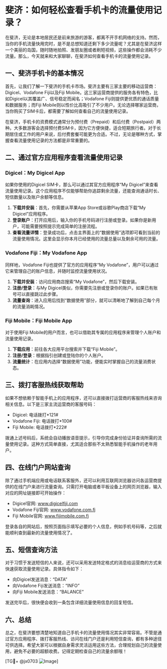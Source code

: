 # 斐济：如何轻松查看手机卡的流量使用记录？

在斐济，无论是本地居民还是前来旅游的游客，都离不开手机网络的支持。然而，当你的手机流量快用完时，是不是总想知道还剩下多少流量呢？尤其是在斐济这样一个美丽的岛国，随时随地拍照、发朋友圈或者刷短视频，这些操作都会消耗不少流量。那么，今天就来和大家聊聊，在斐济如何查看手机卡的流量使用记录。

## 一、斐济手机卡的基本情况

首先，让我们了解一下斐济的手机卡市场。斐济主要有三家主要的移动运营商：Digicel、Vodafone Fiji以及Fiji Mobile。这三家运营商提供的服务各有特色，比如Digicel以其覆盖广、信号稳定而闻名；Vodafone Fiji则提供更优质的通话质量和数据服务；而Fiji Mobile则以性价比高吸引了不少用户。无论选择哪家运营商，当你购买了SIM卡后，都需要了解如何查看自己的流量使用记录。

在斐济，手机卡的资费模式通常分为预付费（Prepaid）和后付费（Postpaid）两种。大多数游客会选择预付费SIM卡，因为它方便快捷，适合短期旅行者。对于长期居住或工作的用户来说，后付费套餐可能更为合适。不过，无论是哪种方式，掌握查看流量使用记录的方法都是非常重要的。

## 二、通过官方应用程序查看流量使用记录

### Digicel：My Digicel App
如果你使用的Digicel SIM卡，那么可以通过其官方应用程序“My Digicel”来查看流量使用记录。这个应用程序不仅能够帮助你追踪剩余流量，还能查询通话时长、短信数量以及账户余额等信息。

1. **下载并安装**：首先，你需要从苹果App Store或谷歌Play商店下载“My Digicel”应用程序。
2. **登录账户**：打开应用后，输入你的手机号码进行注册或登录。如果你是新用户，可能需要按照提示完成简单的注册流程。
3. **查看流量详情**：登录成功后，点击主界面上的“数据使用”选项即可看到当前的流量使用情况。这里会显示你本月已经使用的流量总量以及剩余可用的流量。

### Vodafone Fiji：My Vodafone App
同样地，Vodafone Fiji也提供了官方的应用程序“My Vodafone”，用户可以通过它来管理自己的账户信息，并随时监控流量使用状况。

1. **下载并安装**：访问应用商店搜索“My Vodafone”，然后下载安装。
2. **注册/登录**：与My Digicel类似，你需要先注册或登录你的账户。如果已有账号可以直接跳过此步骤。
3. **流量查询**：进入应用后找到“数据使用”部分，就可以清晰地了解到自己每个月的流量消耗情况。

### Fiji Mobile：Fiji Mobile App
对于使用Fiji Mobile的用户而言，也可以借助其专属的应用程序来管理个人账户和流量使用记录。

1. **下载应用**：前往各大应用平台搜索并下载“Fiji Mobile”。
2. **注册/登录**：根据指引创建或登陆你的个人账户。
3. **流量统计**：在应用内选择“数据使用”功能，便能实时掌握自己的流量消费状态。

## 三、拨打客服热线获取帮助

如果不想依赖于智能手机上的应用程序，还可以直接拨打运营商的客服热线来咨询相关信息。以下是三家主流运营商的客服号码：

- Digicel: 电话拨打*121#
- Vodafone Fiji: 电话拨打*100#
- Fiji Mobile: 电话拨打*222#

拨通上述号码后，系统会自动播放语音提示，引导你完成身份验证并查询所需的流量使用记录。这种方式简单直接，尤其适合那些不太熟悉智能手机操作的老年用户。

## 四、在线门户网站查询

除了通过手机端应用或电话联系客服外，还可以利用互联网浏览器访问各运营商提供的在线门户来进行流量查询。只需打开电脑或者平板设备上的网页浏览器，输入对应的网址链接即可开始操作：

- Digicel官网: www.digicelfiji.com
- Vodafone Fiji官网: www.vodafone.com.fj
- Fiji Mobile官网: www.fijimobile.com.fj

登录各自的网站后，按照页面指示填写必要的个人信息，例如手机号码等，之后就能顺利查到最新的流量使用情况了。

## 五、短信查询方法

对于习惯于发送短信的人来说，还可以采用发送特定格式的消息给运营商的方式来快速获取流量使用记录。具体指令如下：

- 向Digicel发送消息：“DATA”
- 向Vodafone Fiji发送消息：“INFO”
- 向Fiji Mobile发送消息：“BALANCE”

发送完毕后，很快便会收到一条包含详细流量使用信息的回复短信。

## 六、总结

总之，在斐济要想清楚地知道自己手机卡的流量使用情况其实非常容易。不管是通过官方应用程序、拨打客服热线、访问在线门户还是利用短信查询，都有多种途径可供选择。希望大家可以根据自身需求灵活运用这些方法，合理规划自己的流量使用，避免不必要的超额收费。记得定期检查自己的流量余额哦！

[TG💪+ @jx0703 ![Image](https://github.com/user-attachments/assets/dbca1d08-cadb-493c-b0ec-ad6f7a83f270)]